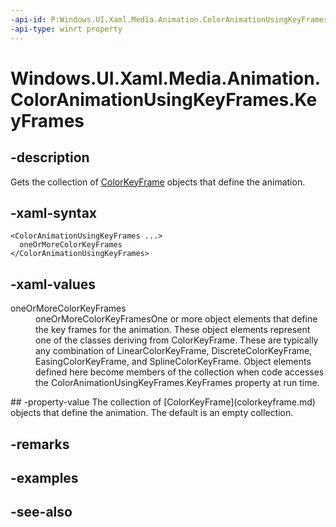 ```yaml
---
-api-id: P:Windows.UI.Xaml.Media.Animation.ColorAnimationUsingKeyFrames.KeyFrames
-api-type: winrt property
---
```


<!-- Property syntax
public Windows.UI.Xaml.Media.Animation.ColorKeyFrameCollection KeyFrames { get; }
-->

# Windows.UI.Xaml.Media.Animation.ColorAnimationUsingKeyFrames.KeyFrames

## -description
Gets the collection of [ColorKeyFrame](colorkeyframe.md) objects that define the animation.



## -xaml-syntax
```xaml
<ColorAnimationUsingKeyFrames ...>
  oneOrMoreColorKeyFrames
</ColorAnimationUsingKeyFrames>
```


## -xaml-values
<dl><dt>oneOrMoreColorKeyFrames</dt><dd>oneOrMoreColorKeyFramesOne or more object elements that define the key frames for the animation. These object elements represent one of the classes deriving from ColorKeyFrame. These are typically any combination of LinearColorKeyFrame, DiscreteColorKeyFrame, EasingColorKeyFrame, and SplineColorKeyFrame. Object elements defined here become members of the collection when code accesses the ColorAnimationUsingKeyFrames.KeyFrames property at run time.</dd>
</dl>
## -property-value
The collection of [ColorKeyFrame](colorkeyframe.md) objects that define the animation. The default is an empty collection.

## -remarks

## -examples

## -see-also
